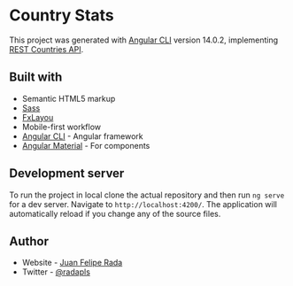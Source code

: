 # Country Stats

This project was generated with [Angular CLI](https://github.com/angular/angular-cli) version 14.0.2, implementing [REST Countries API](https://restcountries.com/).

## Built with

- Semantic HTML5 markup
- [Sass](https://sass-lang.com/)
- [FxLayou](https://tburleson-layouts-demos.firebaseapp.com/#/docs)
- Mobile-first workflow
- [Angular CLI](https://github.com/angular/angular-cli) - Angular framework
- [Angular Material](https://material.angular.io/) - For components

## Development server

To run the project in local clone the actual repository and then run `ng serve` for a dev server. Navigate to `http://localhost:4200/`. The application will automatically reload if you change any of the source files.

## Author

- Website - [Juan Felipe Rada](https://radapls.github.io/)
- Twitter - [@radapls](https://www.twitter.com/Radapls)
